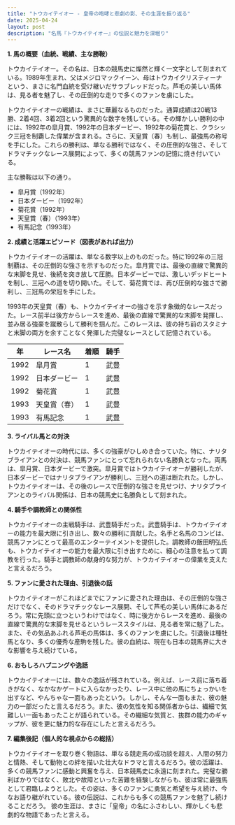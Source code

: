 ```yaml
---
title: "トウカイテイオー - 皇帝の咆哮と悲劇の影、その生涯を振り返る"
date: 2025-04-24
layout: post
description: "名馬『トウカイテイオー』の伝説と魅力を深堀り"
---
```


**1. 馬の概要（血統、戦績、主な勝鞍）**

トウカイテイオー。その名は、日本の競馬史に燦然と輝く一文字として刻まれている。1989年生まれ、父はメジロマックイーン、母はトウカイクリスティーナという、まさに名門血統を受け継いだサラブレッドだった。芦毛の美しい馬体は、見る者を魅了し、その圧倒的な走りで多くのファンを虜にした。

トウカイテイオーの戦績は、まさに華麗なるものだった。通算成績は20戦13勝、2着4回、3着2回という驚異的な数字を残している。その輝かしい勝利の中には、1992年の皐月賞、1992年の日本ダービー、1992年の菊花賞と、クラシック三冠を制覇した偉業が含まれる。さらに、天皇賞（春）も制し、最強馬の称号を手にした。これらの勝利は、単なる勝利ではなく、その圧倒的な強さ、そしてドラマチックなレース展開によって、多くの競馬ファンの記憶に焼き付いている。

主な勝鞍は以下の通り。

* 皐月賞（1992年）
* 日本ダービー（1992年）
* 菊花賞（1992年）
* 天皇賞（春）（1993年）
* 有馬記念（1993年）


**2. 成績と活躍エピソード（図表があれば出力）**

トウカイテイオーの活躍は、単なる数字以上のものだった。特に1992年の三冠制覇は、その圧倒的な強さを示すものだった。皐月賞では、最後の直線で驚異的な末脚を見せ、後続を突き放して圧勝。日本ダービーでは、激しいデッドヒートを制し、三冠への道を切り開いた。そして、菊花賞では、再び圧倒的な強さで勝利し、三冠馬の栄冠を手にした。

1993年の天皇賞（春）も、トウカイテイオーの強さを示す象徴的なレースだった。レース前半は後方からレースを進め、最後の直線で驚異的な末脚を発揮し、並み居る強豪を蹴散らして勝利を掴んだ。このレースは、彼の持ち前のスタミナと末脚の両方を余すことなく発揮した完璧なレースとして記憶されている。

| 年 | レース名          | 着順 | 騎手       |
|---|-----------------|-----|-------------|
| 1992 | 皐月賞            | 1   | 武豊       |
| 1992 | 日本ダービー        | 1   | 武豊       |
| 1992 | 菊花賞            | 1   | 武豊       |
| 1993 | 天皇賞（春）      | 1   | 武豊       |
| 1993 | 有馬記念          | 1   | 武豊       |


**3. ライバル馬との対決**

トウカイテイオーの時代には、多くの強豪がひしめき合っていた。特に、ナリタブライアンとの対決は、競馬ファンにとって忘れられない名勝負となった。両馬は、皐月賞、日本ダービーで激突。皐月賞ではトウカイテイオーが勝利したが、日本ダービーではナリタブライアンが勝利し、三冠への道は断たれた。しかし、トウカイテイオーは、その後のレースで圧倒的な強さを見せつけ、ナリタブライアンとのライバル関係は、日本の競馬史に名勝負として刻まれた。


**4. 騎手や調教師との関係性**

トウカイテイオーの主戦騎手は、武豊騎手だった。武豊騎手は、トウカイテイオーの能力を最大限に引き出し、数々の勝利に貢献した。名手と名馬のコンビは、競馬ファンにとって最高のエンターテイメントを提供した。調教師の飯田明弘氏も、トウカイテイオーの能力を最大限に引き出すために、細心の注意を払って調教を行った。騎手と調教師の献身的な努力が、トウカイテイオーの偉業を支えたと言えるだろう。


**5. ファンに愛された理由、引退後の話**

トウカイテイオーがこれほどまでにファンに愛された理由は、その圧倒的な強さだけでなく、そのドラマチックなレース展開、そして芦毛の美しい馬体にあるだろう。常に先頭に立つというわけではなく、時に後方からレースを進め、最後の直線で驚異的な末脚を見せるというレーススタイルは、見る者を常に魅了した。また、その気品あふれる芦毛の馬体は、多くのファンを虜にした。引退後は種牡馬となり、多くの優秀な産駒を残した。彼の血統は、現在も日本の競馬界に大きな影響を与え続けている。


**6. おもしろハプニングや逸話**

トウカイテイオーには、数々の逸話が残されている。例えば、レース前に落ち着きがなく、なかなかゲートに入らなかったり、レース中に他の馬にちょっかいを出すなど、やんちゃな一面もあったという。しかし、そんな一面もまた、彼の魅力の一部だったと言えるだろう。また、彼の気性を知る関係者からは、繊細で気難しい一面もあったことが語られている。その繊細な気質と、抜群の能力のギャップが、彼を更に魅力的な存在にしたと言えるだろう。


**7. 編集後記（個人的な視点からの総括）**

トウカイテイオーを取り巻く物語は、単なる競走馬の成功談を超え、人間の努力と情熱、そして動物との絆を描いた壮大なドラマと言えるだろう。彼の活躍は、多くの競馬ファンに感動と興奮を与え、日本競馬史に永遠に刻まれた。完璧な勝利ばかりではなく、敗北や故障といった苦難を経験しながらも、彼は常に最強馬として君臨しようとした。その姿は、多くのファンに勇気と希望を与え続け、今なお語り継がれている。彼の伝説は、これからも多くの競馬ファンを魅了し続けることだろう。  彼の生涯は、まさに「皇帝」の名にふさわしい、輝かしくも悲劇的な物語であったと言える。

